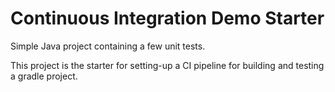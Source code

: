 # Continuous Integration Demo Starter

Simple Java project containing a few unit tests.

This project is the starter for setting-up a CI pipeline for building and testing a gradle project.




